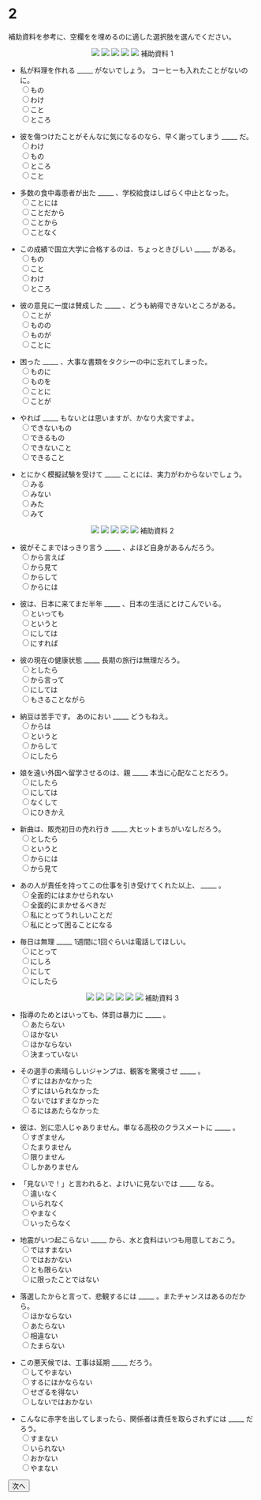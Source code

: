 
# 2

補助資料を参考に、空欄をを埋めるのに適した選択肢を選んでください。    
<div align="center">
<img src="imgs/14_1.png" />  
<img src="imgs/14_2.png" />  
<img src="imgs/15.png" />  
<img src="imgs/16_1.png" />  
<img src="imgs/16_2.png" />  
補助資料 1
</div>

- 私が料理を作れる \_\_\_\_\_ がないでしょう。  コーヒーも入れたことがないのに。  
<input type="radio" name="1" value="1">もの  
<input type="radio" name="1" value="2">わけ  
<input type="radio" name="1" value="3">こと  
<input type="radio" name="1" value="4">ところ  

- 彼を傷つけたことがそんなに気になるのなら、早く謝ってしまう \_\_\_\_\_ だ。  
<input type="radio" name="2" value="1">わけ  
<input type="radio" name="2" value="2">もの  
<input type="radio" name="2" value="3">ところ  
<input type="radio" name="2" value="4">こと  

- 多数の食中毒患者が出た \_\_\_\_\_ 、学校給食はしばらく中止となった。  
<input type="radio" name="3" value="1">ことには  
<input type="radio" name="3" value="2">ことだから  
<input type="radio" name="3" value="3">ことから  
<input type="radio" name="3" value="4">ことなく  

- この成績で国立大学に合格するのは、ちょっときびしい \_\_\_\_\_ がある。  
<input type="radio" name="4" value="1">もの  
<input type="radio" name="4" value="2">こと  
<input type="radio" name="4" value="3">わけ  
<input type="radio" name="4" value="4">ところ  

- 彼の意見に一度は賛成した \_\_\_\_\_ 、どうも納得できないところがある。   
<input type="radio" name="5" value="1">ことが  
<input type="radio" name="5" value="2">ものの  
<input type="radio" name="5" value="3">ものが  
<input type="radio" name="5" value="4">ことに  

- 困った \_\_\_\_\_ 、大事な書類をタクシーの中に忘れてしまった。  
<input type="radio" name="6" value="1">ものに  
<input type="radio" name="6" value="2">ものを  
<input type="radio" name="6" value="3">ことに  
<input type="radio" name="6" value="4">ことが  

- やれば \_\_\_\_\_ もないとは思いますが、かなり大変ですよ。  
<input type="radio" name="7" value="1">できないもの  
<input type="radio" name="7" value="2">できるもの  
<input type="radio" name="7" value="3">できないこと  
<input type="radio" name="7" value="4">できること  

- とにかく模擬試験を受けて \_\_\_\_\_ ことには、実力がわからないでしょう。  
<input type="radio" name="8" value="1">みる  
<input type="radio" name="8" value="2">みない  
<input type="radio" name="8" value="3">みた  
<input type="radio" name="8" value="4">みて  

<div align="center">
<img src="imgs/20.png" />  
<img src="imgs/21_1.png" />  
<img src="imgs/21_2.png" />  
<img src="imgs/22_1.png" />  
<img src="imgs/22_2.png" />  
補助資料 2
</div>

- 彼がそこまではっきり言う \_\_\_\_\_ 、よほど自身があるんだろう。   
<input type="radio" name="9" value="1">から言えば  
<input type="radio" name="9" value="2">から見て  
<input type="radio" name="9" value="3">からして  
<input type="radio" name="9" value="4">からには  

- 彼は、日本に来てまだ半年 \_\_\_\_\_ 、日本の生活にとけこんでいる。  
<input type="radio" name="a" value="1">といっても  
<input type="radio" name="a" value="2">というと  
<input type="radio" name="a" value="3">にしては  
<input type="radio" name="a" value="4">にすれば  

- 彼の現在の健康状態 \_\_\_\_\_ 長期の旅行は無理だろう。  
<input type="radio" name="b" value="1">としたら  
<input type="radio" name="b" value="2">から言って  
<input type="radio" name="b" value="3">にしては  
<input type="radio" name="b" value="4">もさることながら  

- 納豆は苦手です。  あのにおい \_\_\_\_\_ どうもねえ。  
<input type="radio" name="c" value="1">からは  
<input type="radio" name="c" value="2">というと  
<input type="radio" name="c" value="3">からして  
<input type="radio" name="c" value="4">にしたら  

- 娘を遠い外国へ留学させるのは、親 \_\_\_\_\_ 本当に心配なことだろう。  
<input type="radio" name="d" value="1">にしたら  
<input type="radio" name="d" value="2">にしては  
<input type="radio" name="d" value="3">なくして  
<input type="radio" name="d" value="4">にひきかえ  

- 新曲は、販売初日の売れ行き \_\_\_\_\_ 大ヒットまちがいなしだろう。  
<input type="radio" name="e" value="1">としたら  
<input type="radio" name="e" value="2">というと  
<input type="radio" name="e" value="3">からには  
<input type="radio" name="e" value="4">から見て  

- あの人が責任を持ってこの仕事を引き受けてくれた以上、 \_\_\_\_\_ 。  
<input type="radio" name="f" value="1">全面的にはまかせられない  
<input type="radio" name="f" value="2">全面的にまかせるべきだ  
<input type="radio" name="f" value="3">私にとってうれしいことだ  
<input type="radio" name="f" value="4">私にとって困ることになる  

- 毎日は無理 \_\_\_\_\_ 1週間に1回ぐらいは電話してほしい。  
<input type="radio" name="g" value="1">にとって  
<input type="radio" name="g" value="2">にしろ  
<input type="radio" name="g" value="3">にして  
<input type="radio" name="g" value="4">にしたら  

<div align="center">
<img src="imgs/29_1.png" />  
<img src="imgs/29_2.png" />  
<img src="imgs/30_1.png" />  
<img src="imgs/30_2.png" />  
<img src="imgs/31_1.png" />  
<img src="imgs/31_2.png" /> 
補助資料 3
</div>

- 指導のためとはいっても、体罰は暴力に \_\_\_\_\_ 。  
<input type="radio" name="h" value="1">あたらない  
<input type="radio" name="h" value="2">ほかない  
<input type="radio" name="h" value="3">ほかならない  
<input type="radio" name="h" value="4">決まっていない  

- その選手の素晴らしいジャンプは、観客を驚嘆させ \_\_\_\_\_ 。  
<input type="radio" name="i" value="1">ずにはおかなかった  
<input type="radio" name="i" value="2">ずにはいられなかった  
<input type="radio" name="i" value="3">ないではすまなかった  
<input type="radio" name="i" value="4">るにはあたらなかった  

- 彼は、別に恋人じゃありません。単なる高校のクラスメートに \_\_\_\_\_ 。  
<input type="radio" name="j" value="1">すぎません  
<input type="radio" name="j" value="2">たまりません  
<input type="radio" name="j" value="3">限りません  
<input type="radio" name="j" value="4">しかありません  

- 「見ないで！」と言われると、よけいに見ないでは \_\_\_\_\_ なる。  
<input type="radio" name="k" value="1">違いなく  
<input type="radio" name="k" value="2">いられなく  
<input type="radio" name="k" value="3">やまなく  
<input type="radio" name="k" value="4">いったらなく  

- 地震がいつ起こらない \_\_\_\_\_ から、水と食料はいつも用意しておこう。  
<input type="radio" name="l" value="1">ではすまない  
<input type="radio" name="l" value="2">ではおかない  
<input type="radio" name="l" value="3">とも限らない  
<input type="radio" name="l" value="4">に限ったことではない  

- 落選したからと言って、悲観するには \_\_\_\_\_ 。またチャンスはあるのだから。  
<input type="radio" name="m" value="1">ほかならない  
<input type="radio" name="m" value="2">あたらない  
<input type="radio" name="m" value="3">相違ない  
<input type="radio" name="m" value="4">たまらない  

- この悪天候では、工事は延期 \_\_\_\_\_ だろう。  
<input type="radio" name="n" value="1">してやまない  
<input type="radio" name="n" value="2">するにほかならない  
<input type="radio" name="n" value="3">せざるを得ない  
<input type="radio" name="n" value="4">しないではおかない  

- こんなに赤字を出してしまったら、関係者は責任を取らされずには \_\_\_\_\_ だろう。  
<input type="radio" name="o" value="1">すまない  
<input type="radio" name="o" value="2">いられない  
<input type="radio" name="o" value="3">おかない  
<input type="radio" name="o" value="4">やまない  

<button type="button" onclick="location.href='./3'">次へ</button>
